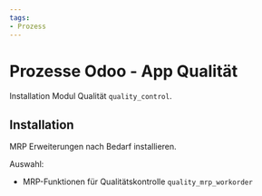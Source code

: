 ```yaml
---
tags:
- Prozess
---
```

# Prozesse Odoo - App Qualität
Installation Modul Qualität `quality_control`.

## Installation

MRP Erweiterungen nach Bedarf installieren.

Auswahl:
* MRP-Funktionen für Qualitätskontrolle `quality_mrp_workorder`